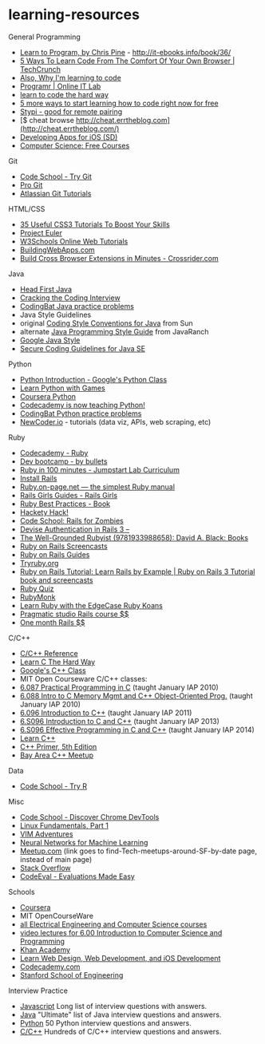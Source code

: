 learning-resources
==================

General Programming
*   [Learn to Program, by Chris Pine](http://pine.fm/LearnToProgram/)&nbsp;-&nbsp;[http://it-ebooks.info/<wbr>book/36/](http://it-ebooks.info/book/36/)
*   [5 Ways To Learn Code From The Comfort Of Your Own Browser | TechCrunch](http://techcrunch.com/2012/08/21/5-ways-to-learn-code-from-the-comfort-of-your-own-browser)
*   [Also, Why I'm learning to code](http://also.roybahat.com/post/11574823708/why-im-learning-to-code)
*   [Programr | Online IT Lab](http://www.programr.com/)
*   [learn to code the hard way](http://cli.learncodethehardway.org/)
*   [5 more ways to start learning how to code right now for free](http://thenextweb.com/dd/2012/02/02/5-more-ways-to-start-learning-how-to-code-right-now-for-free/)
*   [Stypi - good for remote pairing](http://www.stypi.com/yy0ygna2)
*   [$ cheat browse http://cheat.errtheblog.com](http://cheat.errtheblog.com/)
*   [Developing Apps for iOS (SD)](http://itunes.apple.com/itunes-u/developing-apps-for-ios-sd/id395631522)
*   [Computer Science: Free Courses](http://www.openculture.com/computer_science_free_courses)

Git
*   [Code School - Try Git](http://www.codeschool.com/courses/try-git)
*   [Pro Git](http://git-scm.com/book)
*   [Atlassian Git Tutorials](https://www.atlassian.com/git)

HTML/CSS
*   [35 Useful CSS3 Tutorials To Boost Your Skills](http://www.tripwiremagazine.com/2012/06/css3-tutorials.html)
*   [Project Euler](http://projecteuler.net/)
*   [W3Schools Online Web Tutorials](http://www.w3schools.com/)
*   [BuildingWebApps.com](http://www.buildingwebapps.com/)
*   [Build Cross Browser Extensions in Minutes - Crossrider.com](http://crossrider.com/)

Java
*   [Head First Java](http://www.headfirstlabs.com/books/hfjava/)
*   [Cracking the Coding Interview](http://www.amazon.com/Cracking-Coding-Interview-Programming-Questions/dp/098478280X)
*   [CodingBat Java practice problems](http://codingbat.com/java)
*   Java Style Guidelines
  * original [Coding Style Conventions for Java](http://www.oracle.com/technetwork/java/codeconvtoc-136057.html) from Sun
  * alternate [Java Programming Style Guide](http://www.javaranch.com/style.jsp) from JavaRanch
  * [Google Java Style](https://google-styleguide.googlecode.com/svn/trunk/javaguide.html)
*   [Secure Coding Guidelines for Java SE](http://www.oracle.com/technetwork/java/seccodeguide-139067.html)


Python
*   [Python Introduction - Google's Python Class](http://code.google.com/edu/languages/google-python-class/introduction.html)
*   [Learn Python with Games](http://www.checkio.org/)
*   [Coursera Python](https://www.coursera.org/course/interactivepython)
*   [Codecademy is now teaching Python!](http://www.codecademy.com/tracks/python)
*   [CodingBat Python practice problems](http://codingbat.com/python)
*   [NewCoder.io](http://newcoder.io/) - tutorials (data viz, APIs, web scraping, etc) 

Ruby
*   [Codecademy - Ruby](http://www.codecademy.com/tracks/ruby)
*   [Dev bootcamp - by bullets](http://devbootcampbullets.tumblr.com/)
*   [Ruby in 100 minutes - Jumpstart Lab Curriculum](http://tutorials.jumpstartlab.com/projects/ruby_in_100_minutes.html)
*   [Install Rails](http://guides.railsgirls.com/install/)
*   [Ruby.on-page.net — the simplest Ruby manual](http://ruby.on-page.net/)
*   [Rails Girls Guides - Rails Girls](http://guides.railsgirls.com/)
*   [Ruby Best Practices - Book](http://rubybestpractices.com/)
*   [Hackety Hack!](http://hackety.com/)
*   [Code School: Rails for Zombies](http://railsforzombies.org/)
*   [Devise Authentication in Rails 3 –](http://blazingcloud.net/2011/01/08/devise-authentication-in-rails-3/)
*   [The Well-Grounded Rubyist (9781933988658): David A. Black: Books](http://www.amazon.com/Well-Grounded-Rubyist-David-Black/dp/1933988657)
*   [Ruby on Rails Screencasts](http://railscasts.com/)
*   [Ruby on Rails Guides](http://edgeguides.rubyonrails.org/)
*   [Tryruby.org](http://tryruby.org/levels/1/challenges/0)
*   [Ruby on Rails Tutorial: Learn Rails by Example | Ruby on Rails 3 Tutorial book and screencasts](http://ruby.railstutorial.org/)
*   [Ruby Quiz](http://rubyquiz.com/)
*   [RubyMonk](http://rubymonk.com/)
*   [Learn Ruby with the EdgeCase Ruby Koans](http://rubykoans.com/)
*   [Pragmatic studio Rails course $$](http://pragmaticstudio.com/rails)
*   [One month Rails $$](https://onemonth.com/courses/one-month-rails)

C/C++
*   [C/C++ Reference](http://en.cppreference.com/w/)
*   [Learn C The Hard Way](http://c.learncodethehardway.org/)
*   [Google's C++ Class](https://developers.google.com/edu/c++/)
*   MIT Open Courseware C/C++ classes:
  * [6.087 Practical Programming in C](http://ocw.mit.edu/courses/electrical-engineering-and-computer-science/6-087-practical-programming-in-c-january-iap-2010/) (taught January IAP 2010)
  * [6.088 Intro to C Memory Mgmt and C++ Object-Oriented Prog.](http://ocw.mit.edu/courses/electrical-engineering-and-computer-science/6-088-introduction-to-c-memory-management-and-c-object-oriented-programming-january-iap-2010/) (taught January IAP 2010)
  * [6.096 Introduction to C++](http://ocw.mit.edu/courses/electrical-engineering-and-computer-science/6-096-introduction-to-c-january-iap-2011/) (taught January IAP 2011)
  * [6.S096 Introduction to C and C++](http://ocw.mit.edu/courses/electrical-engineering-and-computer-science/6-s096-introduction-to-c-and-c-january-iap-2013) (taught January IAP 2013)
  * [6.S096 Effective Programming in C and C++](http://ocw.mit.edu/courses/electrical-engineering-and-computer-science/6-s096-effective-programming-in-c-and-c-january-iap-2014/) (taught January IAP 2014)
*   [Learn C++](http://www.learncpp.com/)
*   [C++ Primer, 5th Edition](http://it-ebooks.info/book/1256/)
*   [Bay Area C++ Meetup](http://www.meetup.com/SF-Bay-Area-Cpp/)


Data
*   [Code School - Try R](https://www.codeschool.com/courses/try-r)

Misc
*   [Code School - Discover Chrome DevTools](http://discover-devtools.codeschool.com/)
*   [Linux Fundamentals, Part 1](http://www.funtoo.org/wiki/Linux_Fundamentals,_Part_1)
*   [VIM Adventures](http://vim-adventures.com/)
*   [Neural Networks for Machine Learning](https://www.coursera.org/course/neuralnets)
*   [Meetup.com](http://www.meetup.com/find/events/tech/?allMeetups=false&radius=25&userFreeform=San+Francisco%2C+CA&mcName=San+Francisco%2C+CA) (link goes to find-Tech-meetups-around-SF-by-date page, instead of main page)
*   [Stack Overflow](http://stackoverflow.com/)
*   [CodeEval - Evaluations Made Easy](http://codeeval.com/)

Schools
*   [Coursera](https://www.coursera.org/courses)
*   MIT OpenCourseWare
  * [all Electrical Engineering and Computer Science courses](http://ocw.mit.edu/courses/electrical-engineering-and-computer-science/)
  * [video lectures for 6.00 Introduction to Computer Science and Programming](http://ocw.mit.edu/courses/electrical-engineering-and-computer-science/6-00-introduction-to-computer-science-and-programming-fall-2008/video-lectures/)
*   [Khan Academy](http://www.khanacademy.org/#computer-science)
*   [Learn Web Design, Web Development, and iOS Development](http://teamtreehouse.com/)
*   [Codecademy.com](http://www.codecademy.com/#!/exercise/0)
*   [Stanford School of Engineering](http://see.stanford.edu/see/courseinfo.aspx?coll=824a47e1-135f-4508-a5aa-866adcae1111)

Interview Practice
* [Javascript](http://www.toptal.com/javascript/interview-questions) Long list of interview questions with answers.
* [Java](http://www.javacodegeeks.com/2014/04/java-interview-questions-and-answers.html) "Ultimate" list of Java interview questions and answers.
* [Python](http://www.careerride.com/python-interview-questions.aspx) 50 Python interview questions and answers.
* [C/C++](http://www.indiabix.com/technical/c/) Hundreds of C/C++ interview questions and answers.


